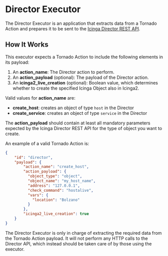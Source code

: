 # Director Executor

The Director Executor is an application that extracts data from a Tornado Action and prepares it to be
sent to the [Icinga Director REST API](https://icinga.com/docs/director/latest/doc/70-REST-API/).


## How It Works

This executor expects a Tornado Action to include the following elements in its payload:

1. An __action_name__: The Director action to perform.
1. An __action_payload__ (optional): The payload of the Director action.
1. An __icinga2_live_creation__ (optional): Boolean value, which determines whether to create the
 specified Icinga Object also in Icinga2.

Valid values for __action_name__ are:
* __create_host__: creates an object of type `host` in the Director
* __create_service__: creates an object of type `service` in the Director

The __action_payload__ should contain at least all mandatory parameters expected by the
Icinga Director REST API for the type of object you want to create.


An example of a valid Tornado Action is:
```json
{
    "id": "director",
    "payload": {
        "action_name": "create_host",
        "action_payload": {
          "object_type": "object",
          "object_name": "my_host_name",
          "address": "127.0.0.1",
          "check_command": "hostalive",
          "vars": {
            "location": "Bolzano"
          }
        },
        "icinga2_live_creation": true
    }
}
```

The Director Executor is only in charge of extracting the required data from the Tornado Action
payload. It will not perform any HTTP calls to the Director API, which instead should be taken care
of by those using the executor.
